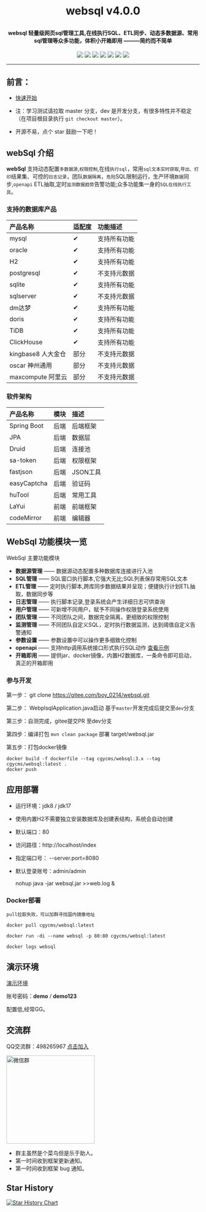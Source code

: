 
<h1 align="center" style="margin: 30px 0 30px; font-weight: bold;">websql v4.0.0</h1>
<h4 align="center">websql 轻量级网页sql管理工具,在线执行SQL、ETL同步、动态多数据源、常用sql管理等众多功能，体积小开箱即用 ———简约而不简单</h4>
<p align="center">
	<a href="https://gitee.com/boy_0214/websql/stargazers"><img src="https://gitee.com/boy_0214/websql/badge/star.svg?theme=gvp"></a>
	<a href="https://gitee.com/boy_0214/websql/members"><img src="https://gitee.com/boy_0214/websql/badge/fork.svg?theme=gvp"></a>
	<a href="https://www.oracle.com/cn/java/technologies/downloads/"><img src="https://img.shields.io/badge/JDK-1.8+-orange)"></a>
    <a href="https://maven.apache.org"><img src="https://img.shields.io/badge/maven-3.5+-e4ec27.svg"></a>
    <a href="https://gitee.com/boy_0214/websql/blob/master/LICENSE"><img src="https://img.shields.io/badge/license-GPL3.0-blue.svg"></a>
    <a href="https://websql.cgygeo.com"><img src="https://img.shields.io/badge/demo-%E6%BC%94%E7%A4%BA%E7%8E%AF%E5%A2%83-8A2BE2.svg"></a>
    <a href="https://gitee.com/boy_0214/websql/wikis/%E5%B8%B8%E8%A7%81%E9%97%AE%E9%A2%98"><img src="https://img.shields.io/badge/wiki-%E5%B8%AE%E5%8A%A9%E6%96%87%E6%A1%A3-16b777.svg"></a>
</p>

---

## 前言：
- [快速开始](https://gitee.com/boy_0214/websql/wikis/Home)

- 注：学习测试请拉取 master 分支，dev 是开发分支，有很多特性并不稳定（在项目根目录执行 `git checkout master`）。

-  开源不易，点个 star 鼓励一下吧！


## webSql 介绍

**webSql** 支持动态配置`多数据源`,`权限控制`,在线`执行sql`，常用`sql文本实时获取`,`导出、打印`结果集、可控的`日志记录`，团队`数据隔离`，`危险`SQL限制运行，生产环境`数据`同步,`openapi`
ETL抽取,定时`监测数据趋势`告警功能;众多功能集一身的`SQL在线执行工具`。



### 支持的数据库产品
| 产品名称           | 适配度 | 功能描述   |
|:---------------|:----|:-------|
| mysql          | &#x2714;  | 支持所有功能 |
| oracle         | &#x2714;  | 支持所有功能 |
| H2             | &#x2714;  | 支持所有功能 |
| postgresql     | &#x2714;  | 不支持元数据 |
| sqlite         | &#x2714;  | 支持所有功能 |
| sqlserver      | &#x2714;  | 不支持元数据 |
| dm达梦           | &#x2714;  | 支持所有功能 |
| doris          | &#x2714;  | 支持所有功能   |
| TiDB           | &#x2714;  | 支持所有功能   |
| ClickHouse     | &#x2714;  | 支持所有功能   |
| kingbase8 人大金仓 | 部分  | 不支持元数据 |
| oscar 神州通用     | 部分  | 不支持元数据 |
| maxcompute 阿里云 | 部分  | 不支持元数据 |


### 软件架构
| 产品名称         | 模块 | 描述     |
|:-------------|:---|:-------|
| Spring Boot	 | 后端 | 后端框架   |
| JPA          | 后端 | 数据层    |
| Druid        | 后端 | 连接池    |
| sa-token     | 后端 | 权限框架   |
| fastjson     | 后端 | JSON工具 |
| easyCaptcha  | 后端 | 验证码    |
| huTool       | 后端 | 常用工具   |
| LaYui        | 前端 | 前端框架   |
| codeMirror   | 前端 | 编辑器    |



## WebSql 功能模块一览

WebSql 主要功能模块

- **数据源管理** —— 数据源动态配置多种数据库连接进行入池
- **SQL管理** —— SQL窗口执行脚本,它强大无比;SQL列表保存常用SQL文本
- **ETL管理** —— 定时执行脚本,跨库同步数据结果并呈现；便捷执行计划ETL抽取，数据同步等
- **日志管理** —— 执行脚本记录,登录系统会产生详细日志可供查询
- **用户管理** —— 可新增不同用户，赋予不同操作权限登录系统使用
- **团队管理** —— 不同团队之间，数据完全隔离，更细致的权限控制
- **监测管理** —— 不同团队自定义SQL，定时执行数据监测，达到阈值自定义告警通知
- **参数设置** —— 参数设置中可以操作更多细致化控制
- **openapi** —— 支持http调用系统接口形式执行SQL动作 <a href='https://gitee.com/boy_0214/websql/wikis/openapi'>查看示例</a>
- **开箱即用** —— 提供jar、docker镜像，内置H2数据库，一条命令即可启动，真正的开箱即用


### 参与开发

第一步： git clone https://gitee.com/boy_0214/websql.git

第二步： WebplsqlApplication.java启动  基于`master`开发完成后提交至`dev`分支

第三步：自测完成，gitee提交PR 至dev分支

第四步：编译打包 `mvn clean package`    部署 target/websql.jar

第五步：打包docker镜像

    docker build -f dockerfile --tag cgycms/websql:3.x --tag cgycms/websql:latest .
    docker push

## 应用部署

- 运行环境：jdk8 / jdk17
- 使用内置H2不需要独立安装数据库及创建表结构，系统会自动创建
- 默认端口：80
- 访问路径：http://localhost/index
- 指定端口号： --server.port=8080
- 默认登录账号：admin/admin


    nohup java -jar websql.jar  >>web.log &

### Docker部署

    pull拉取失败，可以加群寻找国内镜像地址

    docker pull cgycms/websql:latest

    docker run -di --name websql -p 80:80 cgycms/websql:latest
    
    docker logs websql

## 演示环境


[演示环境](https://websql.cgygeo.com)

账号密码：**demo** / **demo123**

配置低,经常GG。


## 交流群
QQ交流群：498265967 [点击加入](http://qm.qq.com/cgi-bin/qm/qr?_wv=1027&k=HHuK-ks_qF9KdaWI8UuIPzp22Qg3jSJ7&authKey=fBFgaomxUn3%2BfMgrRzHq9ZMyBZZ0eSAaU2JBO1oXe94RbnkUhlSI2SKjHjVK8Mij&noverify=0&group_code=498265967)

<img src="https://foruda.gitee.com/images/1698638140621421548/945994da_1509614.jpeg" width="230px" title="微信群" />

<br>

- 群主虽然是个菜鸟但是乐于助人。
- 第一时间收到框架更新通知。
- 第一时间收到框架 bug 通知。

## Star History
[![Star History Chart](https://api.star-history.com/svg?repos=viarotel-org/escrcpy,https:/,gitee.com/boy_0214&type=Date)](https://star-history.com/#viarotel-org/escrcpy&https:/&gitee.com/boy_0214&Date)

